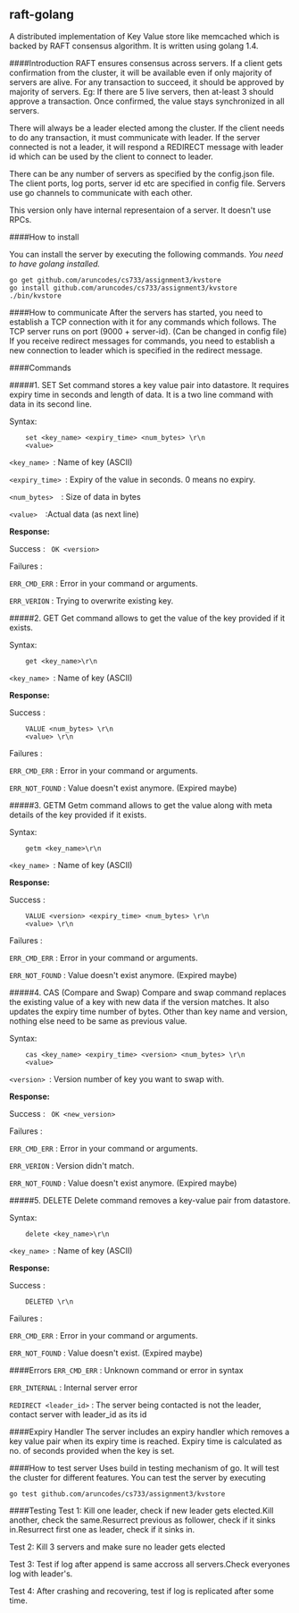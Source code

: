 ## raft-golang
A distributed implementation of Key Value store like memcached which is backed by RAFT consensus algorithm. It is written using golang 1.4.


####Introduction
RAFT ensures consensus across servers. If a client gets confirmation from the cluster, it will be available even if only majority of servers are alive. For any transaction to succeed, it should be approved by majority of servers. Eg: If there are 5 live servers, then at-least 3 should approve a transaction.  Once confirmed, the value stays synchronized in all servers. 

There will always be a leader elected among the cluster. If the client needs to do any transaction, it must communicate with leader. If the server connected is not a leader, it will respond a REDIRECT message with leader id which can be used by the client to connect to leader. 

There can be any number of servers as specified by the config.json file. The client ports, log ports, server id etc are specified in config file. Servers use go channels to communicate with each other.

This version only have internal representaion of a server. It doesn't use RPCs. 

####How to install

You can install the server by executing the following commands.
*You need to have golang installed.*
```shell
go get github.com/aruncodes/cs733/assignment3/kvstore
go install github.com/aruncodes/cs733/assignment3/kvstore
./bin/kvstore
```


####How to communicate
After the servers has started, you need to establish a TCP connection with it for any commands which follows.
The TCP server runs on port (9000 + server-id). (Can be changed in config file) If you receive redirect messages for commands, you need to establish a new connection to leader which is specified in the redirect message.


####Commands

#####1. SET
Set command stores a key value pair into datastore. It requires expiry time in seconds and length of data. It is a two line command with data in its second line.

Syntax:
```
	set <key_name> <expiry_time> <num_bytes> \r\n
	<value>
```
```<key_name> ```: Name of key (ASCII)

```<expiry_time> ```: Expiry of the value in seconds. 0 means no expiry.

```<num_bytes>	```: Size of data in bytes

```<value>	```:Actual data (as next line)

**Response:**

Success : 
``` OK <version>```

Failures :

```ERR_CMD_ERR``` : Error in your command or arguments.

```ERR_VERION``` : Trying to overwrite existing key.

#####2. GET
Get command allows to get the value of the key provided if it exists.

Syntax:
```
	get <key_name>\r\n
```
```<key_name> ```: Name of key (ASCII)

**Response:**

Success : 
``` 
	VALUE <num_bytes> \r\n
	<value> \r\n
```

Failures :

```ERR_CMD_ERR``` : Error in your command or arguments.

```ERR_NOT_FOUND``` : Value doesn't exist anymore. (Expired maybe)

#####3. GETM
Getm command allows to get the value along with meta details of the key provided if it exists.

Syntax:
```
	getm <key_name>\r\n
```
```<key_name> ```: Name of key (ASCII)

**Response:**

Success : 
``` 
	VALUE <version> <expiry_time> <num_bytes> \r\n
	<value> \r\n
```

Failures :

```ERR_CMD_ERR``` : Error in your command or arguments.

```ERR_NOT_FOUND``` : Value doesn't exist anymore. (Expired maybe)

#####4. CAS (Compare and Swap)
Compare and swap command replaces the existing value of a key with new data if the version matches. It also updates the expiry time number of bytes. Other than key name and version, nothing else need to be same as previous value.

Syntax:
```
	cas <key_name> <expiry_time> <version> <num_bytes> \r\n
	<value>
```
```<version> ```: Version number of key you want to swap with.

**Response:**

Success : 
``` OK <new_version>```

Failures :

```ERR_CMD_ERR``` : Error in your command or arguments.

```ERR_VERION``` : Version didn't match.

```ERR_NOT_FOUND``` : Value doesn't exist anymore. (Expired maybe)

#####5. DELETE
Delete command removes a key-value pair from datastore.

Syntax:
```
	delete <key_name>\r\n
```
```<key_name> ```: Name of key (ASCII)

**Response:**

Success : 
``` 
	DELETED \r\n
```

Failures :

```ERR_CMD_ERR``` : Error in your command or arguments.

```ERR_NOT_FOUND``` : Value doesn't exist. (Expired maybe)


####Errors
```ERR_CMD_ERR``` : Unknown command or error in syntax

```ERR_INTERNAL``` : Internal server error

```REDIRECT <leader_id>``` : The server being contacted is not the leader, contact server with leader_id as its id


####Expiry Handler
The server includes an expiry handler which removes a key value pair when its expiry time is reached. Expiry time is calculated as no. of seconds provided when the key is set.


####How to test server
Uses build in testing mechanism of go. It will test the cluster for different features. You can test the server by executing
```shell
go test github.com/aruncodes/cs733/assignment3/kvstore
```
####Testing
Test 1: Kill one leader, check if new leader gets elected.Kill another, check the same.Resurrect previous as follower, check if it sinks in.Resurrect first one as leader, check if it sinks in.

Test 2: Kill 3 servers and make sure no leader gets elected

Test 3: Test if log after append is same accross all servers.Check everyones log with leader's.

Test 4: After crashing and recovering, test if log is replicated after some time.